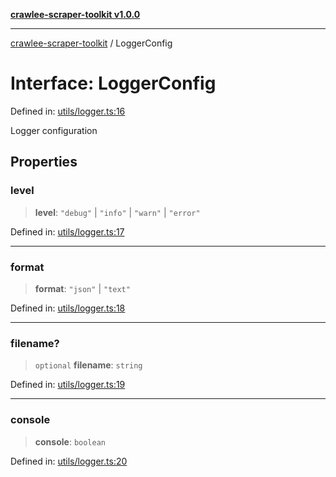 [**crawlee-scraper-toolkit v1.0.0**](../README.md)

***

[crawlee-scraper-toolkit](../globals.md) / LoggerConfig

# Interface: LoggerConfig

Defined in: [utils/logger.ts:16](https://github.com/devalexanderdaza/crawlee-scraper-toolkit/blob/main/src/utils/logger.ts#L16)

Logger configuration

## Properties

### level

> **level**: `"debug"` \| `"info"` \| `"warn"` \| `"error"`

Defined in: [utils/logger.ts:17](https://github.com/devalexanderdaza/crawlee-scraper-toolkit/blob/main/src/utils/logger.ts#L17)

***

### format

> **format**: `"json"` \| `"text"`

Defined in: [utils/logger.ts:18](https://github.com/devalexanderdaza/crawlee-scraper-toolkit/blob/main/src/utils/logger.ts#L18)

***

### filename?

> `optional` **filename**: `string`

Defined in: [utils/logger.ts:19](https://github.com/devalexanderdaza/crawlee-scraper-toolkit/blob/main/src/utils/logger.ts#L19)

***

### console

> **console**: `boolean`

Defined in: [utils/logger.ts:20](https://github.com/devalexanderdaza/crawlee-scraper-toolkit/blob/main/src/utils/logger.ts#L20)
